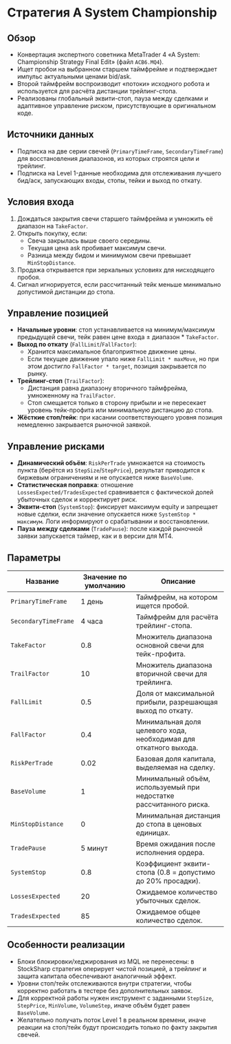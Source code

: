 # Стратегия A System Championship

## Обзор
- Конвертация экспертного советника MetaTrader 4 «A System: Championship Strategy Final Edit» (файл `ACB6.MQ4`).
- Ищет пробои на выбранном старшем таймфрейме и подтверждает импульс актуальными ценами bid/ask.
- Второй таймфрейм воспроизводит «потоки» исходного робота и используется для расчёта дистанции трейлинг-стопа.
- Реализованы глобальный эквити-стоп, пауза между сделками и адаптивное управление риском, присутствующие в оригинальном коде.

## Источники данных
- Подписка на две серии свечей (`PrimaryTimeFrame`, `SecondaryTimeFrame`) для восстановления диапазонов, из которых строятся цели и трейлинг.
- Подписка на Level 1-данные необходима для отслеживания лучшего бид/аск, запускающих входы, стопы, тейки и выход по откату.

## Условия входа
1. Дождаться закрытия свечи старшего таймфрейма и умножить её диапазон на `TakeFactor`.
2. Открыть покупку, если:
   - Свеча закрылась выше своего середины.
   - Текущая цена ask пробивает максимум свечи.
   - Разница между бидом и минимумом свечи превышает `MinStopDistance`.
3. Продажа открывается при зеркальных условиях для нисходящего пробоя.
4. Сигнал игнорируется, если рассчитанный тейк меньше минимально допустимой дистанции до стопа.

## Управление позицией
- **Начальные уровни**: стоп устанавливается на минимум/максимум предыдущей свечи, тейк равен цене входа ± диапазон * `TakeFactor`.
- **Выход по откату** (`FallLimit`/`FallFactor`):
  - Хранится максимальное благоприятное движение цены.
  - Если текущее движение упало ниже `FallLimit * maxMove`, но при этом достигло `FallFactor * target`, позиция закрывается по рынку.
- **Трейлинг-стоп** (`TrailFactor`):
  - Дистанция равна диапазону вторичного таймфрейма, умноженному на `TrailFactor`.
  - Стоп смещается только в сторону прибыли и не пересекает уровень тейк-профита или минимальную дистанцию до стопа.
- **Жёсткие стоп/тейк**: при касании соответствующего уровня позиция немедленно закрывается рыночной заявкой.

## Управление рисками
- **Динамический объём**: `RiskPerTrade` умножается на стоимость пункта (берётся из `StepSize`/`StepPrice`), результат приводится к биржевым ограничениям и не опускается ниже `BaseVolume`.
- **Статистическая поправка**: отношение `LossesExpected/TradesExpected` сравнивается с фактической долей убыточных сделок и корректирует риск.
- **Эквити-стоп** (`SystemStop`): фиксирует максимум equity и запрещает новые сделки, если значение опускается ниже `SystemStop * максимум`. Логи информируют о срабатывании и восстановлении.
- **Пауза между сделками** (`TradePause`): после каждой рыночной заявки запускается таймер, как и в версии для MT4.

## Параметры
| Название | Значение по умолчанию | Описание |
| --- | --- | --- |
| `PrimaryTimeFrame` | 1 день | Таймфрейм, на котором ищется пробой. |
| `SecondaryTimeFrame` | 4 часа | Таймфрейм для расчёта трейлинг-стопа. |
| `TakeFactor` | 0.8 | Множитель диапазона основной свечи для тейк-профита. |
| `TrailFactor` | 10 | Множитель диапазона вторичной свечи для трейлинга. |
| `FallLimit` | 0.5 | Доля от максимальной прибыли, разрешающая выход по откату. |
| `FallFactor` | 0.4 | Минимальная доля целевого хода, необходимая для откатного выхода. |
| `RiskPerTrade` | 0.02 | Базовая доля капитала, выделяемая на сделку. |
| `BaseVolume` | 1 | Минимальный объём, используемый при недостатке рассчитанного риска. |
| `MinStopDistance` | 0 | Минимальная дистанция до стопа в ценовых единицах. |
| `TradePause` | 5 минут | Время ожидания после исполнения ордера. |
| `SystemStop` | 0.8 | Коэффициент эквити-стопа (0.8 = допустимо до 20% просадки). |
| `LossesExpected` | 20 | Ожидаемое количество убыточных сделок. |
| `TradesExpected` | 85 | Ожидаемое общее количество сделок. |

## Особенности реализации
- Блоки блокировки/хеджирования из MQL не перенесены: в StockSharp стратегия оперирует чистой позицией, а трейлинг и защита капитала обеспечивают аналогичный эффект.
- Уровни стоп/тейк отслеживаются внутри стратегии, чтобы корректно работать в тестере без дополнительных заявок.
- Для корректной работы нужен инструмент с заданными `StepSize`, `StepPrice`, `MinVolume`, `VolumeStep`, иначе объём будет равен `BaseVolume`.
- Желательно получать поток Level 1 в реальном времени, иначе реакции на стоп/тейк будут происходить только по факту закрытия свечей.
